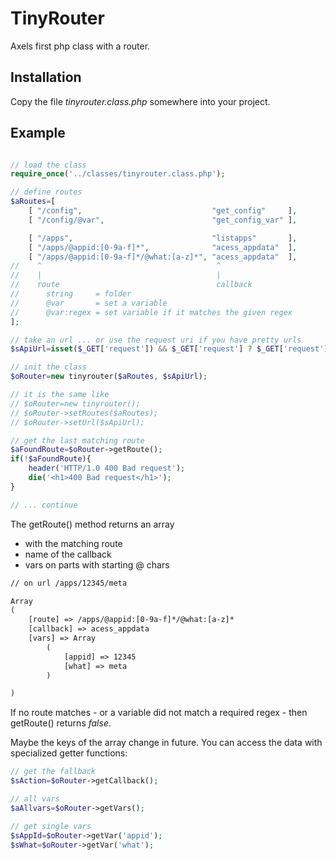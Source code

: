 # TinyRouter

Axels first php class with a router.

## Installation

Copy the file *tinyrouter.class.php* somewhere into your project.

## Example

```php

// load the class
require_once('../classes/tinyrouter.class.php');

// define routes
$aRoutes=[
    [ "/config",                             "get_config"     ],
    [ "/config/@var",                        "get_config_var" ],

    [ "/apps",                               "listapps"       ],
    [ "/apps/@appid:[0-9a-f]*",              "acess_appdata"  ],
    [ "/apps/@appid:[0-9a-f]*/@what:[a-z]*", "acess_appdata"  ],
//    ^                                       ^
//    |                                       |
//    route                                   callback
//      string     = folder
//      @var       = set a variable
//      @var:regex = set variable if it matches the given regex
];

// take an url ... or use the request uri if you have pretty urls
$sApiUrl=isset($_GET['request']) && $_GET['request'] ? $_GET['request'] : false;

// init the class
$oRouter=new tinyrouter($aRoutes, $sApiUrl);

// it is the same like
// $oRouter=new tinyrouter();
// $oRouter->setRoutes($aRoutes);
// $oRouter->setUrl($sApiUrl);

// get the last matching route
$aFoundRoute=$oRouter->getRoute();
if(!$aFoundRoute){
    header('HTTP/1.0 400 Bad request');
    die('<h1>400 Bad request</h1>');
}

// ... continue
```

The getRoute() method returns an array

* with the matching route
* name of the callback
* vars on parts with starting @ chars

```txt
// on url /apps/12345/meta

Array
(
    [route] => /apps/@appid:[0-9a-f]*/@what:[a-z]*
    [callback] => acess_appdata
    [vars] => Array
        (
            [appid] => 12345
            [what] => meta
        )

)
```

If no route matches - or a variable did not match a required regex - then getRoute() returns *false*.

Maybe the keys of the array change in future. You can access the data with specialized getter functions:

```php
// get the fallback 
$sAction=$oRouter->getCallback();

// all vars
$aAllvars=$oRouter->getVars();

// get single vars
$sAppId=$oRouter->getVar('appid');
$sWhat=$oRouter->getVar('what');
```
